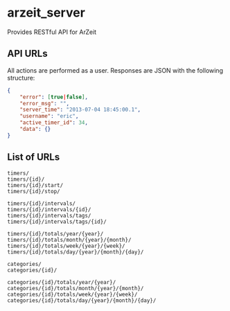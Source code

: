 arzeit_server
=============

Provides RESTful API for ArZeit

API URLs
--------
All actions are performed as a user. Responses are JSON with the following structure:

```json
{
    "error": [true|false],
    "error_msg": "",
    "server_time": "2013-07-04 18:45:00.1",
    "username": "eric",
    "active_timer_id": 34,
    "data": {}
}
```

List of URLs
------------

```
timers/
timers/{id}/
timers/{id}/start/
timers/{id}/stop/

timers/{id}/intervals/
timers/{id}/intervals/{id}/
timers/{id}/intervals/tags/
timers/{id}/intervals/tags/{id}/

timers/{id}/totals/year/{year}/
timers/{id}/totals/month/{year}/{month}/
timers/{id}/totals/week/{year}/{week}/
timers/{id}/totals/day/{year}/{month}/{day}/

categories/
categories/{id}/

categories/{id}/totals/year/{year}/
categories/{id}/totals/month/{year}/{month}/
categories/{id}/totals/week/{year}/{week}/
categories/{id}/totals/day/{year}/{month}/{day}/
```

